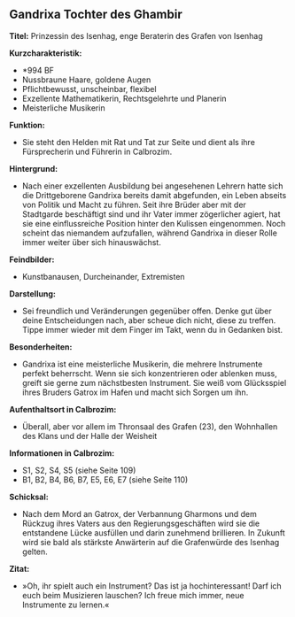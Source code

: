 ## Gandrixa Tochter des Ghambir

**Titel:** Prinzessin des Isenhag, enge Beraterin des Grafen von Isenhag

**Kurzcharakteristik:**
- *994 BF
- Nussbraune Haare, goldene Augen
- Pflichtbewusst, unscheinbar, flexibel
- Exzellente Mathematikerin, Rechtsgelehrte und Planerin
- Meisterliche Musikerin

**Funktion:**
- Sie steht den Helden mit Rat und Tat zur Seite und dient als ihre Fürsprecherin und Führerin in Calbrozim.

**Hintergrund:**
- Nach einer exzellenten Ausbildung bei angesehenen Lehrern hatte sich die Drittgeborene Gandrixa bereits damit abgefunden, ein Leben abseits von Politik und Macht zu führen. Seit ihre Brüder aber mit der Stadtgarde beschäftigt sind und ihr Vater immer zögerlicher agiert, hat sie eine einflussreiche Position hinter den Kulissen eingenommen. Noch scheint das niemandem aufzufallen, während Gandrixa in dieser Rolle immer weiter über sich hinauswächst.

**Feindbilder:**
- Kunstbanausen, Durcheinander, Extremisten

**Darstellung:**
- Sei freundlich und Veränderungen gegenüber offen. Denke gut über deine Entscheidungen nach, aber scheue dich nicht, diese zu treffen. Tippe immer wieder mit dem Finger im Takt, wenn du in Gedanken bist.

**Besonderheiten:**
- Gandrixa ist eine meisterliche Musikerin, die mehrere Instrumente perfekt beherrscht. Wenn sie sich konzentrieren oder ablenken muss, greift sie gerne zum nächstbesten Instrument. Sie weiß vom Glücksspiel ihres Bruders Gatrox im Hafen und macht sich Sorgen um ihn.

**Aufenthaltsort in Calbrozim:**
- Überall, aber vor allem im Thronsaal des Grafen (23), den Wohnhallen des Klans und der Halle der Weisheit

**Informationen in Calbrozim:**
- S1, S2, S4, S5 (siehe Seite 109)
- B1, B2, B4, B6, B7, E5, E6, E7 (siehe Seite 110)

**Schicksal:**
- Nach dem Mord an Gatrox, der Verbannung Gharmons und dem Rückzug ihres Vaters aus den Regierungsgeschäften wird sie die entstandene Lücke ausfüllen und darin zunehmend brillieren. In Zukunft wird sie bald als stärkste Anwärterin auf die Grafenwürde des Isenhag gelten.

**Zitat:**
- »Oh, ihr spielt auch ein Instrument? Das ist ja hochinteressant! Darf ich euch beim Musizieren lauschen? Ich freue mich immer, neue Instrumente zu lernen.«
